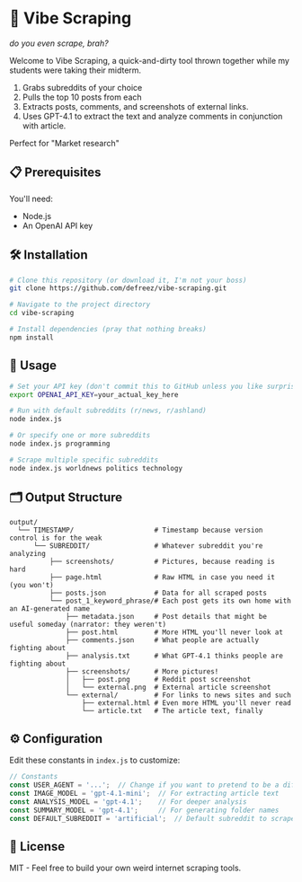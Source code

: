 # 🔮 Vibe Scraping

*do you even scrape, brah?*

Welcome to Vibe Scraping, a quick-and-dirty tool thrown together while my students were taking their midterm.

1. Grabs subreddits of your choice 
2. Pulls the top 10 posts from each
3. Extracts posts, comments, and screenshots of external links.
4. Uses GPT-4.1 to extract the text and analyze comments in conjunction with article.

Perfect for "Market research" 

## 📋 Prerequisites

You'll need:

- Node.js
- An OpenAI API key 

## 🛠️ Installation

```bash
# Clone this repository (or download it, I'm not your boss)
git clone https://github.com/defreez/vibe-scraping.git

# Navigate to the project directory
cd vibe-scraping

# Install dependencies (pray that nothing breaks)
npm install
```

## 🚀 Usage

```bash
# Set your API key (don't commit this to GitHub unless you like surprise AWS bills)
export OPENAI_API_KEY=your_actual_key_here

# Run with default subreddits (r/news, r/ashland)
node index.js

# Or specify one or more subreddits
node index.js programming

# Scrape multiple specific subreddits
node index.js worldnews politics technology
```

## 🗂️ Output Structure

```
output/
  └── TIMESTAMP/                    # Timestamp because version control is for the weak
      └── SUBREDDIT/                # Whatever subreddit you're analyzing
          ├── screenshots/          # Pictures, because reading is hard
          ├── page.html             # Raw HTML in case you need it (you won't)
          ├── posts.json            # Data for all scraped posts
          └── post_1_keyword_phrase/# Each post gets its own home with an AI-generated name
              ├── metadata.json     # Post details that might be useful someday (narrator: they weren't)
              ├── post.html         # More HTML you'll never look at
              ├── comments.json     # What people are actually fighting about
              ├── analysis.txt      # What GPT-4.1 thinks people are fighting about
              ├── screenshots/      # More pictures!
              │   ├── post.png      # Reddit post screenshot
              │   └── external.png  # External article screenshot
              └── external/         # For links to news sites and such
                  ├── external.html # Even more HTML you'll never read
                  └── article.txt   # The article text, finally
```

## ⚙️ Configuration

Edit these constants in `index.js` to customize:

```javascript
// Constants
const USER_AGENT = '...';  // Change if you want to pretend to be a different browser
const IMAGE_MODEL = 'gpt-4.1-mini';  // For extracting article text
const ANALYSIS_MODEL = 'gpt-4.1';    // For deeper analysis
const SUMMARY_MODEL = 'gpt-4.1';     // For generating folder names
const DEFAULT_SUBREDDIT = 'artificial';  // Default subreddit to scrape
```

## 📜 License

MIT - Feel free to build your own weird internet scraping tools.